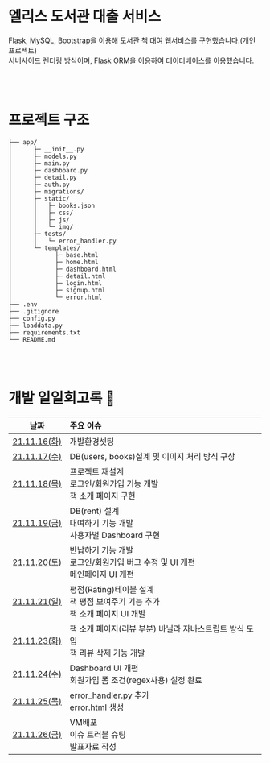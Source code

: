 # 엘리스 도서관 대출 서비스
Flask, MySQL, Bootstrap을 이용해 도서관 책 대여 웹서비스를 구현했습니다.(개인프로젝트) <br>
서버사이드 렌더링 방식이며, Flask ORM을 이용하여 데이터베이스를 이용했습니다.



<br>
<br>


# 프로젝트 구조

```
├── app/
│      ├─ __init__.py
│      ├─ models.py
│      ├─ main.py
│      ├─ dashboard.py
│      ├─ detail.py
│      ├─ auth.py
│      ├─ migrations/
│      ├─ static/
│      │   ├─ books.json
│      │   ├─ css/
│      │   ├─ js/
│      │   └─ img/
│      ├─ tests/
│      │   └─ error_handler.py
│      └─ templates/
│            ├─ base.html
│            ├─ home.html
│            ├─ dashboard.html
│            ├─ detail.html
│            ├─ login.html
│            ├─ signup.html
│            └─ error.html
├── .env
├── .gitignore
├── config.py
├── loaddata.py
├── requirements.txt
└── README.md
```  



<br>
<br>


# 개발 일일회고록 :pencil: 


| 날짜     | 주요 이슈 |
| :------: | :------ | 
| [21.11.16(화)](https://kdt-gitlab.elice.io/003-part2-project-library/team1/youngsuk/-/wikis/21.11.16(%ED%99%94)-%EC%9D%BC%EC%9D%BC%ED%9A%8C%EA%B3%A0) | 개발환경셋팅 |
| [21.11.17(수)](https://kdt-gitlab.elice.io/003-part2-project-library/team1/youngsuk/-/wikis/21.11.17(%EC%88%98)-%EC%9D%BC%EC%9D%BC%ED%9A%8C%EA%B3%A0) | DB(users, books)설계 및 이미지 처리 방식 구상 |
| [21.11.18(목)](https://kdt-gitlab.elice.io/003-part2-project-library/team1/youngsuk/-/wikis/21.11.18(%EB%AA%A9)-%EC%9D%BC%EC%9D%BC%ED%9A%8C%EA%B3%A0)| 프로젝트 재설계 <br> 로그인/회원가입 기능 개발 <br> 책 소개 페이지 구현 <br> |
| [21.11.19(금)](https://kdt-gitlab.elice.io/003-part2-project-library/team1/youngsuk/-/wikis/21.11.19(%EA%B8%88)-%EC%9D%BC%EC%9D%BC%ED%9A%8C%EA%B3%A0) | DB(rent) 설계 <br> 대여하기 기능 개발 <br> 사용자별 Dashboard 구현 <br>  |
| [21.11.20(토)](https://kdt-gitlab.elice.io/003-part2-project-library/team1/youngsuk/-/wikis/21.11.20(%ED%86%A0)-%EC%9D%BC%EC%9D%BC%ED%9A%8C%EA%B3%A0) | 반납하기 기능 개발 <br> 로그인/회원가입 버그 수정 및 UI 개편 <br> 메인페이지 UI 개편 <br> |
| [21.11.21(일)](https://kdt-gitlab.elice.io/003-part2-project-library/team1/youngsuk/-/wikis/21.11.21(%EC%9D%BC)-%EC%9D%BC%EC%9D%BC%ED%9A%8C%EA%B3%A0) | 평점(Rating)테이블 설계 <br> 책 평점 보여주기 기능 추가 <br> 책 소개 페이지 UI 개발 |
| [21.11.23(화)](https://kdt-gitlab.elice.io/003-part2-project-library/team1/youngsuk/-/wikis/21.11.23(%ED%99%94)-%EC%9D%BC%EC%9D%BC%ED%9A%8C%EA%B3%A0) | 책 소개 페이지(리뷰 부분) 바닐라 자바스트립트 방식 도입 <br> 책 리뷰 삭제 기능 개발 |
| [21.11.24(수)](https://kdt-gitlab.elice.io/003-part2-project-library/team1/youngsuk/-/wikis/21.11.24(%EC%88%98)-%EC%9D%BC%EC%9D%BC%ED%9A%8C%EA%B3%A0) | Dashboard UI 개편 <br> 회원가입 폼 조건(regex사용) 설정 완료 |
| [21.11.25(목)](https://kdt-gitlab.elice.io/003-part2-project-library/team1/youngsuk/-/wikis/21.11.25(%EB%AA%A9)-%EC%9D%BC%EC%9D%BC%ED%9A%8C%EA%B3%A0) | error_handler.py 추가 <br> error.html 생성 |
| [21.11.26(금)](https://kdt-gitlab.elice.io/003-part2-project-library/team1/youngsuk/-/wikis/21.11.26(%EA%B8%88)-%EC%9D%BC%EC%9D%BC%ED%9A%8C%EA%B3%A0) | VM배포 <br> 이슈 트러블 슈팅  <br> 발표자료 작성  |
